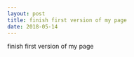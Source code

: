 ```yaml
---
layout: post
title: finish first version of my page
date: 2018-05-14
---
```


finish first version of my page
